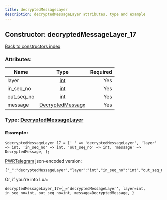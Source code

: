 ```yaml
---
title: decryptedMessageLayer
description: decryptedMessageLayer attributes, type and example
---
```

## Constructor: decryptedMessageLayer\_17  
[Back to constructors index](index.md)



### Attributes:

| Name     |    Type       | Required |
|----------|:-------------:|---------:|
|layer|[int](../types/int.md) | Yes|
|in\_seq\_no|[int](../types/int.md) | Yes|
|out\_seq\_no|[int](../types/int.md) | Yes|
|message|[DecryptedMessage](../types/DecryptedMessage.md) | Yes|



### Type: [DecryptedMessageLayer](../types/DecryptedMessageLayer.md)


### Example:

```
$decryptedMessageLayer_17 = ['_' => 'decryptedMessageLayer', 'layer' => int, 'in_seq_no' => int, 'out_seq_no' => int, 'message' => DecryptedMessage, ];
```  

[PWRTelegram](https://pwrtelegram.xyz) json-encoded version:

```
{"_":"decryptedMessageLayer","layer":"int","in_seq_no":"int","out_seq_no":"int","message":"DecryptedMessage"}
```


Or, if you're into Lua:  


```
decryptedMessageLayer_17={_='decryptedMessageLayer', layer=int, in_seq_no=int, out_seq_no=int, message=DecryptedMessage, }

```


